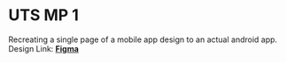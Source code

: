 # UTS MP 1
Recreating a single page of a mobile app design to an actual android app. <br>
Design Link: [**Figma**](https://www.figma.com/file/WyX7EYS5SWYV8RwvTYe0LF/Untitled?type=design&node-id=0%3A1&mode=design&t=3WQbEhWqxG2vN2yZ-1)
